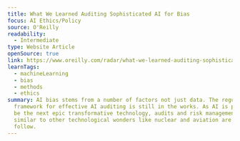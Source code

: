 ```yaml
---
title: What We Learned Auditing Sophisticated AI for Bias
focus: AI Ethics/Policy
source: O'Reilly
readability:
  - Intermediate
type: Website Article
openSource: true
link: https://www.oreilly.com/radar/what-we-learned-auditing-sophisticated-ai-for-bias/
learnTags:
  - machineLearning
  - bias
  - methods
  - ethics
summary: AI bias stems from a number of factors not just data. The regulatory
  framework for effective AI auditing is still in the works. As AI is poised to
  be the next epic transformative technology, audits and risk management tools
  similar to other technological wonders like nuclear and aviation are sure to
  follow.
---
```

